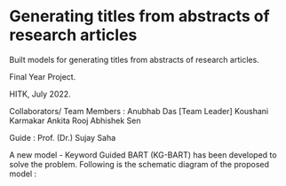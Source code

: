 # Generating titles from abstracts of research articles

Built models for generating titles from abstracts of research articles. 

Final Year Project.

HITK, July 2022.

Collaborators/ Team Members :
Anubhab Das [Team Leader]
Koushani Karmakar
Ankita Rooj
Abhishek Sen

Guide : Prof. (Dr.) Sujay Saha

A new model - Keyword Guided BART (KG-BART) has been developed to solve the problem. Following is the schematic diagram of the proposed model :

